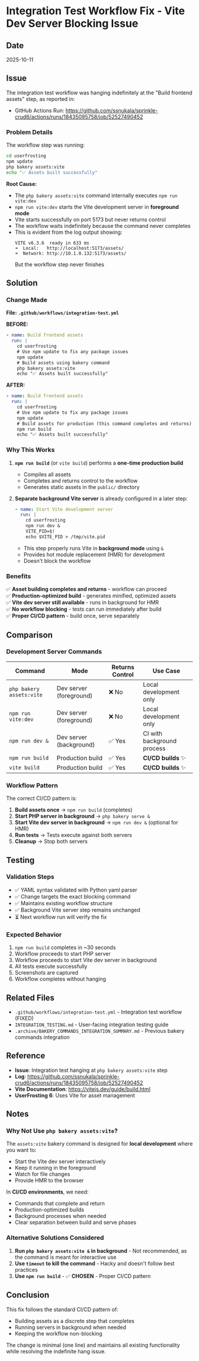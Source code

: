 # Integration Test Workflow Fix - Vite Dev Server Blocking Issue

## Date
2025-10-11

## Issue
The integration test workflow was hanging indefinitely at the "Build frontend assets" step, as reported in:
- GitHub Actions Run: https://github.com/ssnukala/sprinkle-crud6/actions/runs/18435095758/job/52527490452

### Problem Details
The workflow step was running:
```bash
cd userfrosting
npm update
php bakery assets:vite
echo "✅ Assets built successfully"
```

**Root Cause:**
- The `php bakery assets:vite` command internally executes `npm run vite:dev`
- `npm run vite:dev` starts the Vite development server in **foreground mode**
- Vite starts successfully on port 5173 but never returns control
- The workflow waits indefinitely because the command never completes
- This is evident from the log output showing:
  ```
  VITE v6.3.6  ready in 633 ms
  ➜  Local:   http://localhost:5173/assets/
  ➜  Network: http://10.1.0.132:5173/assets/
  ```
  But the workflow step never finishes

## Solution

### Change Made
**File: `.github/workflows/integration-test.yml`**

**BEFORE:**
```yaml
- name: Build frontend assets
  run: |
    cd userfrosting
    # Use npm update to fix any package issues
    npm update
    # Build assets using bakery command
    php bakery assets:vite
    echo "✅ Assets built successfully"
```

**AFTER:**
```yaml
- name: Build frontend assets
  run: |
    cd userfrosting
    # Use npm update to fix any package issues
    npm update
    # Build assets for production (this command completes and returns)
    npm run build
    echo "✅ Assets built successfully"
```

### Why This Works

1. **`npm run build`** (or `vite build`) performs a **one-time production build**
   - Compiles all assets
   - Completes and returns control to the workflow
   - Generates static assets in the `public/` directory

2. **Separate background Vite server** is already configured in a later step:
   ```yaml
   - name: Start Vite development server
     run: |
       cd userfrosting
       npm run dev &
       VITE_PID=$!
       echo $VITE_PID > /tmp/vite.pid
   ```
   - This step properly runs Vite in **background mode** using `&`
   - Provides hot module replacement (HMR) for development
   - Doesn't block the workflow

### Benefits

✅ **Asset building completes and returns** - workflow can proceed  
✅ **Production-optimized build** - generates minified, optimized assets  
✅ **Vite dev server still available** - runs in background for HMR  
✅ **No workflow blocking** - tests can run immediately after build  
✅ **Proper CI/CD pattern** - build once, serve separately  

## Comparison

### Development Server Commands

| Command | Mode | Returns Control | Use Case |
|---------|------|----------------|----------|
| `php bakery assets:vite` | Dev server (foreground) | ❌ No | Local development only |
| `npm run vite:dev` | Dev server (foreground) | ❌ No | Local development only |
| `npm run dev &` | Dev server (background) | ✅ Yes | CI with background process |
| `npm run build` | Production build | ✅ Yes | **CI/CD builds** ✨ |
| `vite build` | Production build | ✅ Yes | **CI/CD builds** ✨ |

### Workflow Pattern

The correct CI/CD pattern is:
1. **Build assets once** → `npm run build` (completes)
2. **Start PHP server in background** → `php bakery serve &`
3. **Start Vite dev server in background** → `npm run dev &` (optional for HMR)
4. **Run tests** → Tests execute against both servers
5. **Cleanup** → Stop both servers

## Testing

### Validation Steps
- ✅ YAML syntax validated with Python yaml parser
- ✅ Change targets the exact blocking command
- ✅ Maintains existing workflow structure
- ✅ Background Vite server step remains unchanged
- ⏳ Next workflow run will verify the fix

### Expected Behavior
1. `npm run build` completes in ~30 seconds
2. Workflow proceeds to start PHP server
3. Workflow proceeds to start Vite dev server in background
4. All tests execute successfully
5. Screenshots are captured
6. Workflow completes without hanging

## Related Files
- `.github/workflows/integration-test.yml` - Integration test workflow (FIXED)
- `INTEGRATION_TESTING.md` - User-facing integration testing guide
- `.archive/BAKERY_COMMANDS_INTEGRATION_SUMMARY.md` - Previous bakery commands integration

## Reference
- **Issue**: Integration test hanging at `php bakery assets:vite` step
- **Log**: https://github.com/ssnukala/sprinkle-crud6/actions/runs/18435095758/job/52527490452
- **Vite Documentation**: https://vitejs.dev/guide/build.html
- **UserFrosting 6**: Uses Vite for asset management

## Notes

### Why Not Use `php bakery assets:vite`?
The `assets:vite` bakery command is designed for **local development** where you want to:
- Start the Vite dev server interactively
- Keep it running in the foreground
- Watch for file changes
- Provide HMR to the browser

In **CI/CD environments**, we need:
- Commands that complete and return
- Production-optimized builds
- Background processes when needed
- Clear separation between build and serve phases

### Alternative Solutions Considered
1. **Run `php bakery assets:vite &` in background** - Not recommended, as the command is meant for interactive use
2. **Use `timeout` to kill the command** - Hacky and doesn't follow best practices
3. **Use `npm run build`** - ✅ **CHOSEN** - Proper CI/CD pattern

## Conclusion

This fix follows the standard CI/CD pattern of:
- Building assets as a discrete step that completes
- Running servers in background when needed
- Keeping the workflow non-blocking

The change is minimal (one line) and maintains all existing functionality while resolving the indefinite hang issue.
